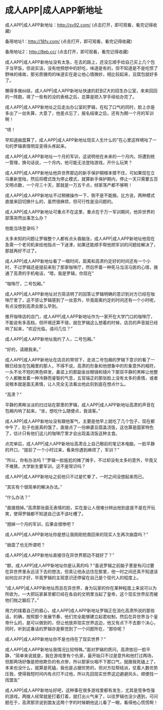 # 成人APP|成人APP新地址



成人APP|成人APP新地址：http://sv92.com/ (点击打开，即可观看，看完记得收藏)

备用地址1：http://18fv.com/ (点击打开，即可观看，看完记得收藏)

备用地址2：http://8eb.cc/ (点击打开，即可观看，看完记得收藏)



成人APP|成人APP新地址没有太急，在去的路上，还没忘顺手给自己买上几个包子当早饭，但说实话，没有他预想中的好吃，味道是有的，但不知道是不是吃惯了野味的缘故，那劣质猪肉的味道实在是让他心情微妙，相比较起来，豆腐包就好多了。

懒得多做纠结，成人APP|成人APP新地址快速的赶到Z大的招生办公室，来来回回的一阵跑，填了一些有的没的表格之后，总算是把入学手续给办完了。

成人APP|成人APP新地址之后走出办公室的罗辑，在松了口气的同时，脸上亦是多出了一丝失算，大意了，他差点忘了，报名结束之后，还有为期一个月的军训啊！

“啧！

早知道崩盘算了，成人APP|成人APP新地址现实人生什么的”在心里这样嘀咕了一句的罗辑表情明显变得头疼起来。

成人APP|成人APP新地址一个月的军训，这说明他在未来的一个月内，将遭到统一管理，换句话说，一个月内，他可能无法登陆游戏，开什么玩笑？

成人APP|成人APP新地址他异世界那边的新手保护期根本撑不住，可如果现在立马重新登陆，然后将模式改为停止模式，就算新手保护期内，停止一天只需要五百文明点数，一个月三十天，那就是一万五千点，倾家荡产都不够啊！

成人APP|成人APP新地址不过稍微操作一下，倒不是不能搞，比方说，两种模式直接来回切换什么的，虽然很麻烦，但可行性是没问题的。

成人APP|成人APP新地址可重点不在这里，重点在于万一军训期间，他异世界的部落突然出事怎么办？

他能当场登录吗？

太多未知的问题让罗辑整个人都有点头昏脑涨，成人APP|成人APP新地址他现在急需一个老司机来给他指点一下迷津，如果还能顺手帮他把军训的问题给解决了，那就再好不过了。

成人APP|成人APP新地址看了一眼时间，距离和高肃约定好的时间还有一个小时，不过罗辑还是提前来到了那家咖啡厅，然后怀着一种死马当活马医的心情，拨通了高肃的手机电话，“喂，我是罗辑，你现在”

“咖啡厅，二号包厢。”

成人APP|成人APP新地址对方简洁明了的回答让罗辑明确的意识到对方已经在咖啡厅里了，这不禁让罗辑感到了一丝意外，毕竟距离约定的时间还有一个小时呢，有点没想到高肃会那么早到。

推开咖啡店的店门，成人APP|成人APP新地址作为一家开在大学门口的咖啡厅，不能说有多高档，但环境还算不错，就在罗辑这么想着的时候，店员的声音就已经响了起来，“欢迎光临，请问几位？”

成人APP|成人APP新地址我约了人，二号包厢。”

“好的，请跟我来。”

成人APP|成人APP新地址在店员的带领下，走进二号包厢的罗辑下意识的看了一眼已经坐在包厢里的那人，不得不说，高肃的形象和他想象中的形象意外的相符，一头不长不短的黑色碎发，鼻梁上的那副金丝眼镜和镜片下那双平静的黑眸让他整个人都散发着一种冷静而睿智的气息，五官端正的那张脸上没有太多的表情，或者说根本就是面无表情，让人完全无法看出他此刻到底在想点什么。

“高肃？”

平静的黑眸淡淡的扫过站在那里的罗辑，成人APP|成人APP新地址高肃的声音在包厢内响了起来，“坐，想吃什么随便点，我请客。”

成人APP|成人APP新地址没有跟他客气，主要是他早上就吃了几个包子，现在都中午了，肚子也是真的饿了，直接点了一份麻婆豆腐盖浇饭，这也算是国家特色了，估计只有他们这儿的咖啡厅里才会出现盖浇饭这种主食。

点完单后，成人APP|成人APP新地址高肃合上自己眼前的笔记本电脑，一脸平静的开口，“提前了一个小时过来，看来你遇到麻烦了，军训？”

“所以，你有办法吗？”罗辑一脸尴尬的摊了摊手，不过却没有太多的意外，毕竟又不难猜，大学新生要军训，这不是常识吗？

成人APP|成人APP新地址之前他只不过是忙晕了，一时之间没想起来而已。

“其实有个很简单的解决办法。”

“什么办法？”

“直接翘掉。”高肃那张面无表情的脸，实在是让人很难分辨出他到底是不是在开玩笑，使得罗辑都不知道自己该不该吐槽了。

“翘掉一个月的军训，后果会很惨吧？

成人APP|成人APP新地址你是想让我刚刚抢救回来的现实人生再次崩盘吗？”

“崩盘了也无所谓吧？

成人APP|成人APP新地址直接住在异世界那边不就好了？”

“额，成人APP|成人APP新地址你是认真的吗？”虽说罗辑之前脑子里是有闪过要在异世界里永远活下去的想法，但真让他永远住在那里，他一时之间还真不知道该如何应对才好，毕竟罗辑的主观意识还停留在自己是个现代人的程度上。

“成人APP|成人APP新地址而且在异世界，身为玩家的你在某种程度上来说可以为所欲为，一大把玩家甚至都已经在各自的文明里当起了皇帝，这个现实世界反而被他们抛之脑后了。”

用力的揉着自己的眉心，成人APP|成人APP新地址罗辑正在消化高肃所说的那些话，的确，按照那个发展节奏，他们完全能够建立起君权制，然后在异世界当个皇帝什么的，是可以做到的，但让他放弃现实世界这边，他又有点下不去那个决心，同时，听到这番话的罗辑亦是察觉到了一个问题所在，“那你呢？

成人APP|成人APP新地址你不是也待在了现实世界？”

成人APP|成人APP新地址我情况比较特殊。”面对罗辑的质问，高肃依旧一脸平静，“简单来说就是，我在游戏里有个仇家，最开始只不过是意外和他打过两场，但那两场好像是把他欺负的有点惨，所以那家伙咽不下那口气，就跟我死磕上了，本来也没什么，就算是死磕，我也是占据优势的，但对方拉帮结派，仗着人数优势压我，使得我短时间内有点打不过他，所以先回现实世界这边避避风头，顺便找一找盟友”

成人APP|成人APP新地址好吧，这种事在很多游戏里都有发生，尤其是竞争性强的游戏，两拨人经常就是打着打着，就打出火气来了，以往罗辑也没少遇到，可问题在于，高肃那货说到盟友这两个字的时候朝他这儿看了一眼，看得他心慌慌啊！

